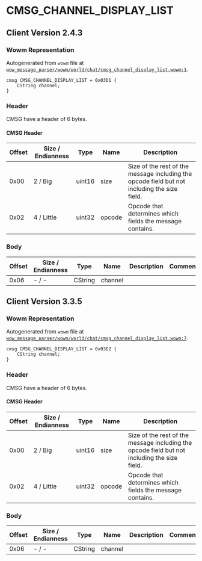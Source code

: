 # CMSG_CHANNEL_DISPLAY_LIST

## Client Version 2.4.3

### Wowm Representation

Autogenerated from `wowm` file at [`wow_message_parser/wowm/world/chat/cmsg_channel_display_list.wowm:1`](https://github.com/gtker/wow_messages/tree/main/wow_message_parser/wowm/world/chat/cmsg_channel_display_list.wowm#L1).
```rust,ignore
cmsg CMSG_CHANNEL_DISPLAY_LIST = 0x03D1 {
    CString channel;
}
```
### Header

CMSG have a header of 6 bytes.

#### CMSG Header

| Offset | Size / Endianness | Type   | Name   | Description |
| ------ | ----------------- | ------ | ------ | ----------- |
| 0x00   | 2 / Big           | uint16 | size   | Size of the rest of the message including the opcode field but not including the size field.|
| 0x02   | 4 / Little        | uint32 | opcode | Opcode that determines which fields the message contains.|

### Body

| Offset | Size / Endianness | Type | Name | Description | Comment |
| ------ | ----------------- | ---- | ---- | ----------- | ------- |
| 0x06 | - / - | CString | channel |  |  |

## Client Version 3.3.5

### Wowm Representation

Autogenerated from `wowm` file at [`wow_message_parser/wowm/world/chat/cmsg_channel_display_list.wowm:7`](https://github.com/gtker/wow_messages/tree/main/wow_message_parser/wowm/world/chat/cmsg_channel_display_list.wowm#L7).
```rust,ignore
cmsg CMSG_CHANNEL_DISPLAY_LIST = 0x03D2 {
    CString channel;
}
```
### Header

CMSG have a header of 6 bytes.

#### CMSG Header

| Offset | Size / Endianness | Type   | Name   | Description |
| ------ | ----------------- | ------ | ------ | ----------- |
| 0x00   | 2 / Big           | uint16 | size   | Size of the rest of the message including the opcode field but not including the size field.|
| 0x02   | 4 / Little        | uint32 | opcode | Opcode that determines which fields the message contains.|

### Body

| Offset | Size / Endianness | Type | Name | Description | Comment |
| ------ | ----------------- | ---- | ---- | ----------- | ------- |
| 0x06 | - / - | CString | channel |  |  |

